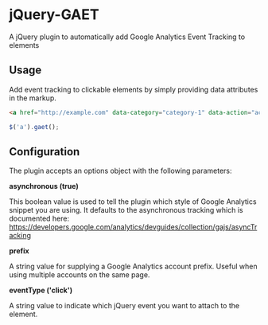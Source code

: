 # jQuery-GAET

A jQuery plugin to automatically add Google Analytics Event Tracking to elements


## Usage

Add event tracking to clickable elements by simply providing data attributes in the markup.

```html
<a href="http://example.com" data-category="category-1" data-action="action-1">Link</a>
```

```javascript
$('a').gaet();
```

## Configuration

The plugin accepts an options object with the following parameters:

**asynchronous (true)**

This boolean value is used to tell the plugin which style of Google Analytics snippet you are using. It defaults to the asynchronous tracking which is documented here: https://developers.google.com/analytics/devguides/collection/gajs/asyncTracking

**prefix**

A string value for supplying a Google Analytics account prefix. Useful when using multiple accounts on the same page.

**eventType ('click')**

A string value to indicate which jQuery event you want to attach to the element.
